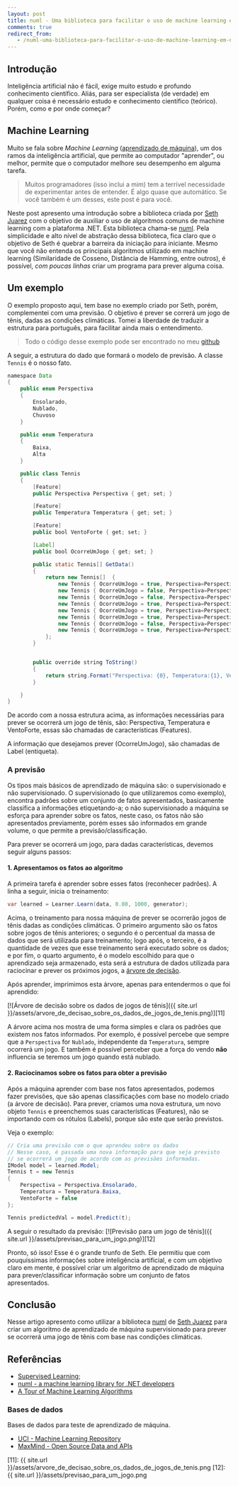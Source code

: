 ```yaml
---
layout: post
title: numl - Uma biblioteca para facilitar o uso de machine learning em .NET
comments: true
redirect_from:
   - /numl-uma-biblioteca-para-facilitar-o-uso-de-machine-learning-em-net/
---
```



## Introdução

Inteligência artificial não é fácil, exige muito estudo e profundo conhecimento científico. Aliás, para ser especialista (de verdade) em qualquer coisa é necessário estudo e conhecimento científico (teórico). Porém, como e por onde começar?

## Machine Learning

Muito se fala sobre _Machine Learning_ ([aprendizado de máquina][2]), um dos ramos da inteligência artificial, que permite ao computador "aprender", ou melhor, permite que o computador melhore seu desempenho em alguma tarefa.

> Muitos programadores (isso inclui a mim) tem a terrível necessidade de experimentar antes de entender. É algo quase que automático. Se você também é um desses, este post é para você.

Neste post apresento uma introdução sobre a biblioteca criada por [Seth Juarez][1] com o objetivo de auxiliar o uso de algoritmos comuns de machine learning com a plataforma .NET. Esta biblioteca chama-se [numl][3]. Pela simplicidade e alto nível de abstração dessa biblioteca, fica claro que o objetivo de Seth é quebrar a barreira da iniciação para iniciante. Mesmo que você não entenda os principais algoritmos utilizado em machine learning (Similaridade de Cosseno, Distância de Hamming, entre outros), é possível, *com poucas linhas* criar um programa para prever alguma coisa.

## Um exemplo

O exemplo proposto aqui, tem base no exemplo criado por Seth, porém, complementei com uma previsão. O objetivo é prever se correrá um jogo de tênis, dadas as condições climáticas. Tomei a liberdade de traduzir a estrutura para português, para facilitar ainda mais o entendimento.

> Todo o código desse exemplo pode ser encontrado no meu [github][10]

A seguir, a estrutura do dado que formará o modelo de previsão. A classe `Tennis` é o nosso fato.

```java
namespace Data
{
    public enum Perspectiva
    {
        Ensolarado,
        Nublado,
        Chuvoso
    }

    public enum Temperatura
    {
        Baixa,
        Alta
    }

    public class Tennis
    {
        [Feature]
        public Perspectiva Perspectiva { get; set; }

        [Feature]
        public Temperatura Temperatura { get; set; }

        [Feature]
        public bool VentoForte { get; set; }

        [Label]
        public bool OcorreUmJogo { get; set; }

        public static Tennis[] GetData()
        {
            return new Tennis[]  {
                new Tennis { OcorreUmJogo = true, Perspectiva=Perspectiva.Sunny, Temperatura = Temperatura.Low, VentoForte=true},
                new Tennis { OcorreUmJogo = false, Perspectiva=Perspectiva.Sunny, Temperatura = Temperatura.High, VentoForte=true},
                new Tennis { OcorreUmJogo = false, Perspectiva=Perspectiva.Sunny, Temperatura = Temperatura.High, VentoForte=false},
                new Tennis { OcorreUmJogo = true, Perspectiva=Perspectiva.Overcast, Temperatura = Temperatura.Low, VentoForte=true},
                new Tennis { OcorreUmJogo = true, Perspectiva=Perspectiva.Overcast, Temperatura = Temperatura.High, VentoForte= false},
                new Tennis { OcorreUmJogo = true, Perspectiva=Perspectiva.Overcast, Temperatura = Temperatura.Low, VentoForte=false},
                new Tennis { OcorreUmJogo = false, Perspectiva=Perspectiva.Rainy, Temperatura = Temperatura.Low, VentoForte=true},
                new Tennis { OcorreUmJogo = true, Perspectiva=Perspectiva.Rainy, Temperatura = Temperatura.Low, VentoForte=false}
            };
        }


        public override string ToString()
        {
            return string.Format("Perspectiva: {0}, Temperatura:{1}, VentoForte: {2}", Perspectiva, Temperatura, VentoForte);
        }

    }
}
```

De acordo com a nossa estrutura acima, as informações necessárias para prever se ocorrerá um jogo de tênis, são: Perspectiva, Temperatura e VentoForte, essas são chamadas de características (Features).

A informação que desejamos prever (OcorreUmJogo), são chamadas de Label (entiqueta).

### A previsão

Os tipos mais básicos de aprendizado de máquina são: o supervisionado e não supervisionado. O supervisionado (o que utilizaremos como exemplo), encontra padrões sobre um conjunto de fatos apresentados, basicamente classifica a informações etiquetando-a; o não supervisionado a máquina se esforça para aprender sobre os fatos, neste caso, os fatos não são apresentados previamente, porém esses são informados em grande volume, o que permite a previsão/classificação.

Para prever se ocorrerá um jogo, para dadas características, devemos seguir alguns passos:

#### 1. Apresentamos os fatos ao algoritmo
A primeira tarefa é aprender sobre esses fatos (reconhecer padrões). A linha a seguir, inicia o treinamento:

``` java
var learned = Learner.Learn(data, 0.80, 1000, generator);
```

Acima, o treinamento para nossa máquina de prever se ocorrerão jogos de tênis dadas as condições climáticas. O primeiro argumento são os fatos sobre jogos de tênis anteriores; o segundo é o percentual da massa de dados que será utilizada para treinamento; logo após, o terceiro, é a quantidade de vezes que esse treinamento será executado sobre os dados; e por fim, o quarto argumento, é o modelo escolhido para que o aprendizado seja armazenado, esta será a estrutura de dados utilizada para raciocinar e prever os próximos jogos, a [árvore de decisão][4].

Após aprender, imprimimos esta árvore, apenas para entendermos o que foi aprendido:

[![Árvore de decisão sobre os dados de jogos de tênis]({{ site.url }}/assets/arvore_de_decisao_sobre_os_dados_de_jogos_de_tenis.png)][11]

A árvore acima nos mostra de uma forma simples e clara os padrões que existem nos fatos informados. Por exemplo, é possível percebe que sempre que a `Perspectiva` for `Nublado`, independente da `Temperatura`, sempre ocorrerá um jogo. E também é possível perceber que a força do vendo **não** influencia se teremos um jogo quando está nublado.

#### 2. Raciocinamos sobre os fatos para obter a previsão
Após a máquina aprender com base nos fatos apresentados, podemos fazer previsões, que são apenas classificações com base no modelo criado (a árvore de decisão). Para prever, criamos uma nova estrutura, um novo objeto `Tennis` e preenchemos suas características (Features), não se importando com os rótulos (Labels), porque são este que serão previstos.

Veja o exemplo:

```java
// Cria uma previsão com o que aprendeu sobre os dados
// Nesse caso, é passada uma nova informação para que seja previsto
// se ocorrerá um jogo de acordo com as previsões informadas.
IModel model = learned.Model;
Tennis t = new Tennis
{
	Perspectiva = Perspectiva.Ensolarado,
	Temperatura = Temperatura.Baixa,
	VentoForte = false
};

Tennis predictedVal = model.Predict(t);
```

A seguir o resultado da previsão:
[![Previsão para um jogo de tênis]({{ site.url }}/assets/previsao_para_um_jogo.png)][12]

Pronto, só isso! Esse é o grande trunfo de Seth. Ele permitiu que com pouquíssimas informações sobre inteligência artificial, e com um objetivo claro em mente, é possível criar um algoritmo de aprendizado de máquina para prever/classificar informação sobre um conjunto de fatos apresentados.

## Conclusão
Nesse artigo apresento como utilizar a biblioteca [numl][3] de [Seth Juarez][1] para criar um algoritmo de aprendizado de máquina supervisionado para prever se ocorrerá uma jogo de tênis com base nas condições climáticas.


## Referências

* [Supervised Learning][5];
* [numl - a machine learning library for .NET developers][6]
* [A Tour of Machine Learning Algorithms][7]

### Bases de dados
Bases de dados para teste de aprendizado de máquina.

* [UCI - Machine Learning Repository][8]
* [MaxMind - Open Source Data and APIs][9]


 [1]: http://sethjuarez.com/
 [2]: http://pt.wikipedia.org/wiki/Aprendizado_de_m%C3%A1quina
 [3]: http://numl.net/
 [4]: http://pt.wikipedia.org/wiki/%C3%81rvore_de_decis%C3%A3o
 [5]: http://docs.numl.net/#SupervisedLearning.html
 [6]: http://www.refactorthis.net/post/2013/03/26/numl-a-machine-learning-library-for-NET-developers.aspx
 [7]: http://machinelearningmastery.com/a-tour-of-machine-learning-algorithms/
 [8]: http://archive.ics.uci.edu/ml/datasets.html
 [9]: https://www.maxmind.com/en/opensource
 [10]: https://github.com/andrenmaia/numl-playground
 [11]: {{ site.url }}/assets/arvore_de_decisao_sobre_os_dados_de_jogos_de_tenis.png
 [12]: {{ site.url }}/assets/previsao_para_um_jogo.png